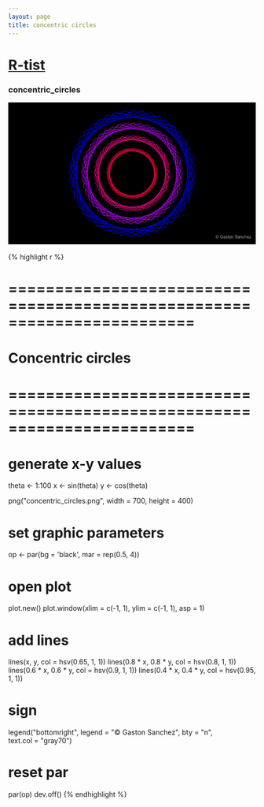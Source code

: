```yaml
--- 
layout: page 
title: concentric circles 
--- 
```


# [R-tist](/Rtist) 

### concentric_circles 

![](/images/concentric_circles.png) 

{% highlight r %} 
# ======================================================================== 
# Concentric circles 
# ======================================================================== 
# generate x-y values 
theta <- 1:100 
x <- sin(theta) 
y <- cos(theta) 
 
 
png("concentric_circles.png", width = 700, height = 400) 
# set graphic parameters 
op <- par(bg = 'black', mar = rep(0.5, 4)) 
# open plot 
plot.new() 
plot.window(xlim = c(-1, 1), ylim = c(-1, 1), asp = 1) 
# add lines 
lines(x, y, col = hsv(0.65, 1, 1)) 
lines(0.8 * x, 0.8 * y, col = hsv(0.8, 1, 1)) 
lines(0.6 * x, 0.6 * y, col = hsv(0.9, 1, 1)) 
lines(0.4 * x, 0.4 * y, col = hsv(0.95, 1, 1)) 
# sign 
legend("bottomright", legend = "© Gaston Sanchez", bty = "n",  
       text.col = "gray70") 
# reset par 
par(op) 
dev.off() 
{% endhighlight %} 
